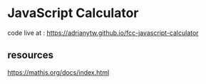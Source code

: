 # JavaScript Calculator
code live at : https://adrianytw.github.io/fcc-javascript-calculator

## resources
https://mathjs.org/docs/index.html